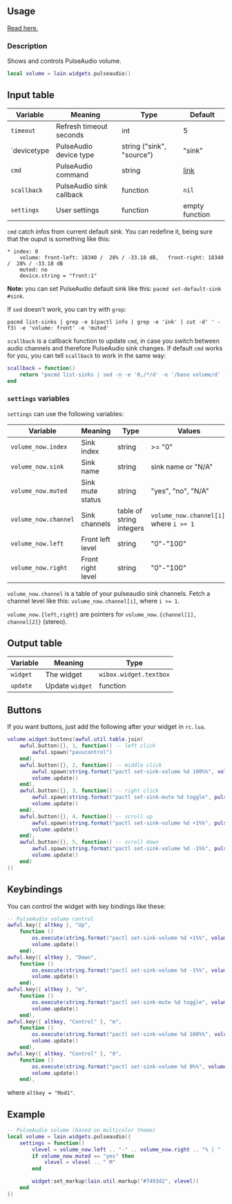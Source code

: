 ## Usage

[Read here.](https://github.com/copycat-killer/lain/wiki/Widgets#usage)

### Description

Shows and controls PulseAudio volume.

```lua
local volume = lain.widgets.pulseaudio()
```

## Input table

Variable | Meaning | Type | Default
--- | --- | --- | ---
`timeout` | Refresh timeout seconds | int | 5
`devicetype | PulseAudio device type | string ("sink", "source") | "sink"
`cmd` | PulseAudio command | string | [link](https://github.com/copycat-killer/lain/blob/master/widgets/pulseaudio.lua#L28)
`scallback` | PulseAudio sink callback | function | `nil`
`settings` | User settings | function | empty function

`cmd` catch infos from current default sink. You can redefine it, being sure that the ouput is something like this:

```shell
* index: 0
    volume: front-left: 18340 /  28% / -33.18 dB,   front-right: 18340 /  28% / -33.18 dB
    muted: no
    device.string = "front:1"
```

**Note:** you can set PulseAudio default sink like this: `pacmd set-default-sink #sink`.

If `sed` doesn't work, you can try with `grep`:

```shell
pacmd list-sinks | grep -e $(pactl info | grep -e 'ink' | cut -d' ' -f3) -e 'volume: front' -e 'muted'
```

`scallback` is a callback function to update `cmd`, in case you switch between audio channels and therefore PulseAudio sink changes. If default `cmd` works for you, you can tell `scallback` to work in the same way:

```lua
scallback = function()
    return "pacmd list-sinks | sed -n -e '0,/*/d' -e '/base volume/d' -e '/volume:/p' -e '/muted:/p'"
end
```

### `settings` variables

`settings` can use the following variables:

Variable | Meaning | Type | Values
--- | --- | --- | ---
`volume_now.index` | Sink index | string | >= "0"
`volume_now.sink` | Sink name | string | sink name or "N/A"
`volume_now.muted` | Sink mute status | string | "yes", "no", "N/A"
`volume_now.channel` | Sink channels | table of string integers | `volume_now.channel[i]`, where `i >= 1`
`volume_now.left` | Front left level | string | "0"-"100"
`volume_now.right` | Front right level | string | "0"-"100"

`volume_now.channel` is a table of your pulseaudio sink channels. Fetch a channel level like this: `volume_now.channel[i]`, where `i >= 1`.

`volume_now.{left,right}` are pointers for `volume_now.{channel[1], channel[2]}` (stereo).

## Output table

Variable | Meaning | Type
--- | --- | ---
`widget` | The widget | `wibox.widget.textbox`
`update` | Update `widget` | function

## Buttons

If you want buttons, just add the following after your widget in `rc.lua`.

```lua
volume.widget:buttons(awful.util.table.join(
    awful.button({}, 1, function() -- left click
        awful.spawn("pavucontrol")
    end),
    awful.button({}, 2, function() -- middle click
        awful.spawn(string.format("pactl set-sink-volume %d 100%%", volume.sink))
        volume.update()
    end),
    awful.button({}, 3, function() -- right click
        awful.spawn(string.format("pactl set-sink-mute %d toggle", pulsebar.sink))
        volume.update()
    end),
    awful.button({}, 4, function() -- scroll up
        awful.spawn(string.format("pactl set-sink-volume %d +1%%", pulsebar.sink))
        volume.update()
    end),
    awful.button({}, 5, function() -- scroll down
        awful.spawn(string.format("pactl set-sink-volume %d -1%%", pulsebar.sink))
        volume.update()
    end)
))
```

## Keybindings

You can control the widget with key bindings like these:

```lua
-- PulseAudio volume control
awful.key({ altkey }, "Up",
    function ()
        os.execute(string.format("pactl set-sink-volume %d +1%%", volumewidget.sink))
        volume.update()
    end),
awful.key({ altkey }, "Down",
    function ()
        os.execute(string.format("pactl set-sink-volume %d -1%%", volumewidget.sink))
        volume.update()
    end),
awful.key({ altkey }, "m",
    function ()
        os.execute(string.format("pactl set-sink-mute %d toggle", volumewidget.sink))
        volume.update()
    end),
awful.key({ altkey, "Control" }, "m",
    function ()
        os.execute(string.format("pactl set-sink-volume %d 100%%", volume.sink))
        volume.update()
    end),
awful.key({ altkey, "Control" }, "0",
    function ()
        os.execute(string.format("pactl set-sink-volume %d 0%%", volume.sink))
        volume.update()
    end),
```

where `altkey = "Mod1"`.

## Example

```lua
-- PulseAudio volume (based on multicolor theme)
local volume = lain.widgets.pulseaudio({
    settings = function()
        vlevel = volume_now.left .. "-" .. volume_now.right .. "% | " .. volume_now.sink
        if volume_now.muted == "yes" then
            vlevel = vlevel .. " M"
        end

        widget:set_markup(lain.util.markup("#7493d2", vlevel))
    end
})
```